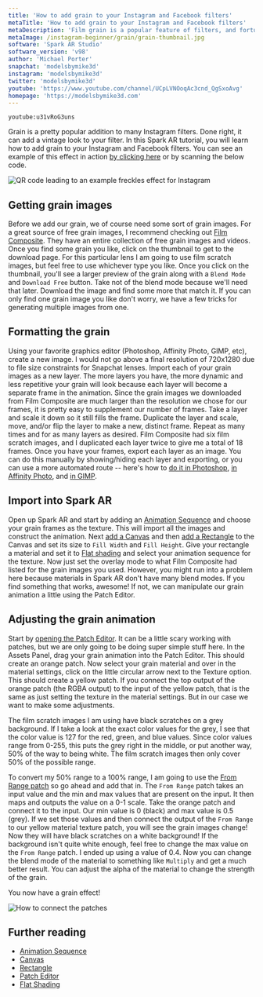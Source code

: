 ```yaml
---
title: 'How to add grain to your Instagram and Facebook filters'
metaTitle: 'How to add grain to your Instagram and Facebook filters'
metaDescription: 'Film grain is a popular feature of filters, and fortunately it is easy to add to your own using some free resources.'
metaImage: /instagram-beginner/grain/grain-thumbnail.jpg
software: 'Spark AR Studio'
software_version: 'v98'
author: 'Michael Porter'
snapchat: 'modelsbymike3d'
instagram: 'modelsbymike3d'
twitter: 'modelsbymike3d'
youtube: 'https://www.youtube.com/channel/UCpLVNOoqAc3cnd_QgSxoAvg'
homepage: 'https://modelsbymike3d.com'
---
```


`youtube:u31vRoG3uns`

Grain is a pretty popular addition to many Instagram filters. Done right, it can add a vintage look to your filter. In this Spark AR tutorial, you will learn how to add grain to your Instagram and Facebook filters. You can see an example of this effect in action [by clicking here](https://www.instagram.com/ar/387717252389876/) or by scanning the below code.

![QR code leading to an example freckles effect for Instagram](../../instagram-beginner/grain/qr_code.png)

## Getting grain images

Before we add our grain, we of course need some sort of grain images. For a great source of free grain images, I recommend checking out [Film Composite](https://www.filmcomposite.com/free-film-assets). They have an entire collection of free grain images and videos. Once you find some grain you like, click on the thumbnail to get to the download page. For this particular lens I am going to use film scratch images, but feel free to use whichever type you like. Once you click on the thumbnail, you'll see a larger preview of the grain along with a `Blend Mode` and `Download Free` button. Take not of the blend mode because we'll need that later. Download the image and find some more that match it. If you can only find one grain image you like don't worry, we have a few tricks for generating multiple images from one.

## Formatting the grain

Using your favorite graphics editor (Photoshop, Affinity Photo, GIMP, etc), create a new image. I would not go above a final resolution of 720x1280 due to file size constraints for Snapchat lenses. Import each of your grain images as a new layer. The more layers you have, the more dynamic and less repetitive your grain will look because each layer will become a separate frame in the animation. Since the grain images we downloaded from Film Composite are much larger than the resolution we chose for our frames, it is pretty easy to supplement our number of frames. Take a layer and scale it down so it still fills the frame. Duplicate the layer and scale, move, and/or flip the layer to make a new, distinct frame. Repeat as many times and for as many layers as desired. Film Composite had six film scratch images, and I duplicated each layer twice to give me a total of 18 frames. Once you have your frames, export each layer as an image. You can do this manually by showing/hiding each layer and exporting, or you can use a more automated route -- here's how to [do it in Photoshop](https://helpx.adobe.com/photoshop/using/export-artboards-layers.html), [in Affinity Photo](https://affinity.help/designer/en-US.lproj/index.html?page=pages/ExportPersona/exportPersona.html?title=Exporting%20using%20Export%20Persona), and [in GIMP](https://khalim19.github.io/gimp-plugin-export-layers/).

## Import into Spark AR

Open up Spark AR and start by adding an [Animation Sequence](https://sparkar.facebook.com/ar-studio/learn/articles/animation/2d-texture-animation/#Creating-the-textures) and choose your grain frames as the texture. This will import all the images and construct the animation. Next [add a Canvas](https://sparkar.facebook.com/ar-studio/learn/articles/2D/the-canvas) and then [add a Rectangle](https://sparkar.facebook.com/ar-studio/learn/articles/2D/rectangles#adding-rectangles-to-your-scene) to the Canvas and set its size to `Fill Width` and `Fill Height`. Give your rectangle a material and set it to [Flat shading](https://sparkar.facebook.com/ar-studio/learn/articles/textures-and-materials/flat-material) and select your animation sequence for the texture. Now just set the overlay mode to what Film Composite had listed for the grain images you used. However, you might run into a problem here because materials in Spark AR don't have many blend modes. If you find something that works, awesome! If not, we can manipulate our grain animation a little using the Patch Editor.

## Adjusting the grain animation

Start by [opening the Patch Editor](https://sparkar.facebook.com/ar-studio/learn/patch-editor#patch-types). It can be a little scary working with patches, but we are only going to be doing super simple stuff here. In the Assets Panel, drag your grain animation into the Patch Editor. This should create an orange patch. Now select your grain material and over in the material settings, click on the little circular arrow next to the Texture option. This should create a yellow patch. If you connect the top output of the orange patch (the RGBA output) to the input of the yellow patch, that is the same as just setting the texture in the material settings. But in our case we want to make some adjustments.

The film scratch images I am using have black scratches on a grey background. If I take a look at the exact color values for the grey, I see that the color value is 127 for the red, green, and blue values. Since color values range from 0-255, this puts the grey right in the middle, or put another way, 50% of the way to being white. The film scratch images then only cover 50% of the possible range.

To convert my 50% range to a 100% range, I am going to use the [From Range patch](https://sparkar.facebook.com/ar-studio/learn/patch-editor/math-patches/) so go ahead and add that in. The `From Range` patch takes an input value and the min and max values that are present on the input. It then maps and outputs the value on a 0-1 scale. Take the orange patch and connect it to the input. Our min value is 0 (black) and max value is 0.5 (grey). If we set those values and then connect the output of the `From Range` to our yellow material texture patch, you will see the grain images change! Now they will have black scratches on a white background! If the background isn't quite white enough, feel free to change the max value on the `From Range` patch. I ended up using a value of 0.4. Now you can change the blend mode of the material to something like `Multiply` and get a much better result. You can adjust the alpha of the material to change the strength of the grain.

You now have a grain effect!

![How to connect the patches](../../instagram-beginner/grain/patches.jpg)

## Further reading

- [Animation Sequence](https://sparkar.facebook.com/ar-studio/learn/articles/animation/2d-texture-animation/#Creating-the-textures)
- [Canvas](https://sparkar.facebook.com/ar-studio/learn/articles/2D/the-canvas)
- [Rectangle](https://sparkar.facebook.com/ar-studio/learn/articles/2D/rectangles#adding-rectangles-to-your-scene)
- [Patch Editor](https://sparkar.facebook.com/ar-studio/learn/patch-editor#patch-types)
- [Flat Shading](https://sparkar.facebook.com/ar-studio/learn/articles/textures-and-materials/flat-material)
